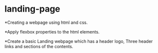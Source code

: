 # landing-page
*Creating a webpage using html and css.

*Apply flexbox properties to the html elements.

*Create a basic Landing webpage which has a header logo, Three header links and sections of the
contents.